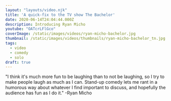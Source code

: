 ```yaml
---
layout: "layouts/video.njk"
title: 'A quick-fix to the TV show The Bachelor'
date: 2020-06-14T24:04:44.000Z
description: Introducing Ryan Micho
youtube: "OATcrLFlGco"
coverImage: /static/images/videos/ryan-micho-bachelor.jpg
thumbnail: /static/images/videos/thumbnails/ryan-micho-bachelor_tn.jpg
tags:
  - video
  - comedy
  - solo
draft: true
---
```


"I think it's much more fun to be laughing than to not be laughing, so I try to make people laugh as much as I can. Stand-up comedy lets me rant in a humorous way about whatever I find important to discuss, and hopefully the audience has fun as I do it." -Ryan Micho
